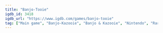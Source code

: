 ```yaml
---
title: "Banjo-Tooie"
igdb_id: 3418
igdb_url: "https://www.igdb.com/games/banjo-tooie"
tag: ["Main game", "Banjo-Kazooie", "Banjo & Kazooie", "Nintendo", "Rare", "Gradiente", "Platform", "Adventure", "Single player", "Multiplayer", "Split screen", "Third person", "Action", "Fantasy", "Comedy"]
---
```

